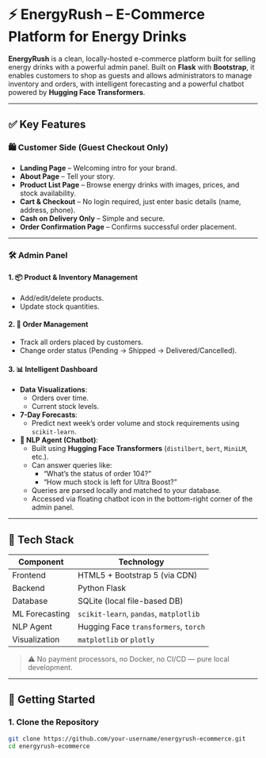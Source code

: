 # ⚡️ EnergyRush – E-Commerce Platform for Energy Drinks

**EnergyRush** is a clean, locally-hosted e-commerce platform built for selling energy drinks with a powerful admin panel. Built on **Flask** with **Bootstrap**, it enables customers to shop as guests and allows administrators to manage inventory and orders, with intelligent forecasting and a powerful chatbot powered by **Hugging Face Transformers**.

---

## ✅ Key Features

### 🛍️ Customer Side (Guest Checkout Only)
- **Landing Page** – Welcoming intro for your brand.
- **About Page** – Tell your story.
- **Product List Page** – Browse energy drinks with images, prices, and stock availability.
- **Cart & Checkout** – No login required, just enter basic details (name, address, phone).
- **Cash on Delivery Only** – Simple and secure.
- **Order Confirmation Page** – Confirms successful order placement.

---

### 🛠️ Admin Panel

#### 1. 📦 Product & Inventory Management
- Add/edit/delete products.
- Update stock quantities.

#### 2. 📑 Order Management
- Track all orders placed by customers.
- Change order status (Pending → Shipped → Delivered/Cancelled).

#### 3. 📊 Intelligent Dashboard
- **Data Visualizations**:
  - Orders over time.
  - Current stock levels.
- **7-Day Forecasts**:
  - Predict next week’s order volume and stock requirements using `scikit-learn`.
- **🧠 NLP Agent (Chatbot)**:
  - Built using **Hugging Face Transformers** (`distilbert`, `bert`, `MiniLM`, etc.).
  - Can answer queries like:
    - “What’s the status of order 104?”
    - “How much stock is left for Ultra Boost?”
  - Queries are parsed locally and matched to your database.
  - Accessed via floating chatbot icon in the bottom-right corner of the admin panel.

---

## 🧰 Tech Stack

| Component       | Technology                           |
|----------------|---------------------------------------|
| Frontend        | HTML5 + Bootstrap 5 (via CDN)         |
| Backend         | Python Flask                          |
| Database        | SQLite (local file-based DB)          |
| ML Forecasting  | `scikit-learn`, `pandas`, `matplotlib`|
| NLP Agent       | Hugging Face `transformers`, `torch`  |
| Visualization   | `matplotlib` or `plotly`              |

> ⚠️ No payment processors, no Docker, no CI/CD — pure local development.

---

## 🚀 Getting Started

### 1. Clone the Repository

```bash
git clone https://github.com/your-username/energyrush-ecommerce.git
cd energyrush-ecommerce
